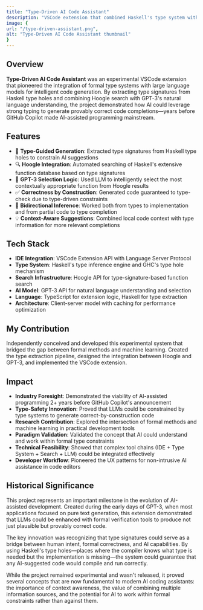 ```yaml
---
title: "Type-Driven AI Code Assistant"
description: "VSCode extension that combined Haskell's type system with GPT-3 to create intelligent, type-aware code completions before the era of GitHub Copilot."
image: {
url: "/type-driven-assistant.png",
alt: "Type-Driven AI Code Assistant thumbnail"
}
---
```


## Overview

**Type-Driven AI Code Assistant** was an experimental VSCode extension that pioneered the integration of formal type systems with large language models for intelligent code generation. By extracting type signatures from Haskell type holes and combining Hoogle search with GPT-3's natural language understanding, the project demonstrated how AI could leverage strong typing to generate provably correct code completions—years before GitHub Copilot made AI-assisted programming mainstream.

## Features

- 🎯 **Type-Guided Generation**: Extracted type signatures from Haskell type holes to constrain AI suggestions
- 🔍 **Hoogle Integration**: Automated searching of Haskell's extensive function database based on type signatures
- 🤖 **GPT-3 Selection Logic**: Used LLM to intelligently select the most contextually appropriate function from Hoogle results
- ✅ **Correctness by Construction**: Generated code guaranteed to type-check due to type-driven constraints
- 🔄 **Bidirectional Inference**: Worked both from types to implementation and from partial code to type completion
- 💡 **Context-Aware Suggestions**: Combined local code context with type information for more relevant completions

## Tech Stack

- **IDE Integration**: VSCode Extension API with Language Server Protocol
- **Type System**: Haskell's type inference engine and GHC's type hole mechanism
- **Search Infrastructure**: Hoogle API for type-signature-based function search
- **AI Model**: GPT-3 API for natural language understanding and selection
- **Language**: TypeScript for extension logic, Haskell for type extraction
- **Architecture**: Client-server model with caching for performance optimization

## My Contribution

Independently conceived and developed this experimental system that bridged the gap between formal methods and machine learning. Created the type extraction pipeline, designed the integration between Hoogle and GPT-3, and implemented the VSCode extension.

## Impact

- **Industry Foresight**: Demonstrated the viability of AI-assisted programming 2+ years before GitHub Copilot's announcement
- **Type-Safety Innovation**: Proved that LLMs could be constrained by type systems to generate correct-by-construction code
- **Research Contribution**: Explored the intersection of formal methods and machine learning in practical development tools
- **Paradigm Validation**: Validated the concept that AI could understand and work within formal type constraints
- **Technical Feasibility**: Showed that complex tool chains (IDE + Type System + Search + LLM) could be integrated effectively
- **Developer Workflow**: Pioneered the UX patterns for non-intrusive AI assistance in code editors

## Historical Significance

This project represents an important milestone in the evolution of AI-assisted development. Created during the early days of GPT-3, when most applications focused on pure text generation, this extension demonstrated that LLMs could be enhanced with formal verification tools to produce not just plausible but provably correct code.

The key innovation was recognizing that type signatures could serve as a bridge between human intent, formal correctness, and AI capabilities. By using Haskell's type holes—places where the compiler knows what type is needed but the implementation is missing—the system could guarantee that any AI-suggested code would compile and run correctly.

While the project remained experimental and wasn't released, it proved several concepts that are now fundamental to modern AI coding assistants: the importance of context awareness, the value of combining multiple information sources, and the potential for AI to work within formal constraints rather than against them.
